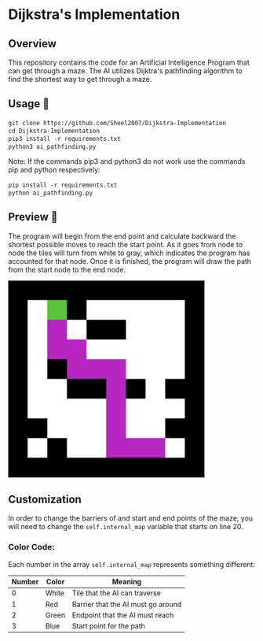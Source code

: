 # Dijkstra's Implementation

## Overview

This repository contains the code for an Artificial Intelligence Program that can get through a maze. The AI utilizes Dijktra's pathfinding algorithm to find the shortest way to get through a maze. 

## Usage 🚀

```
git clone https://github.com/Sheel2007/Dijkstra-Implementation
cd Dijkstra-Implementation
pip3 install -r requirements.txt
python3 ai_pathfinding.py
```
Note: If the commands pip3 and python3 do not work use the commands pip and python respectively:

```
pip install -r requirements.txt
python ai_pathfinding.py
```

## Preview 🔎

The program will begin from the end point and calculate backward the shortest possible moves to reach the start point. As it goes from node to node the tiles will turn from white to gray, which indicates the program has accounted for that node. Once it is finished, the program will draw the path from the start node to the end node.

<img src="images/preview.png" alt="Preview Image" width="400"/>

## Customization 

In order to change the barriers of and start and end points of the maze, you will need to change the `self.internal_map` variable that starts on line 20.

### Color Code:

Each number in the array `self.internal_map` represents something different:

| Number | Color     | Meaning                           |
|--------|-----------|-----------------------------------|
| 0      | White     | Tile that the AI can traverse     |
| 1      | Red       | Barrier that the AI must go around|
| 2      | Green     | Endpoint that the AI must reach   |
| 3      | Blue      | Start point for the path          |
